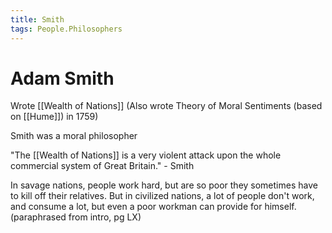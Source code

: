 ```yaml
---
title: Smith
tags: People.Philosophers
---
```


# Adam Smith
Wrote [[Wealth of Nations]]
(Also wrote Theory of Moral Sentiments (based on [[Hume]]) in 1759)

Smith was a moral philosopher

"The [[Wealth of Nations]] is a very violent attack upon the whole commercial system of Great Britain." - Smith

In savage nations, people work hard, but are so poor they sometimes have to kill off their relatives. But in civilized nations, a lot of people don't work, and consume a lot, but even a poor workman can provide for himself. (paraphrased from intro, pg LX)



